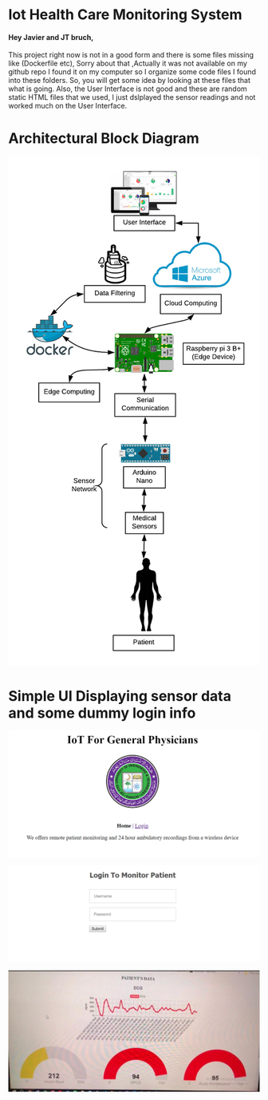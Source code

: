 # Iot Health Care Monitoring System


#### Hey Javier and JT bruch,

This project right now is not in a good form and there is some files missing like (Dockerfile etc), Sorry about that ,Actually it was not available on my github repo I found it on my computer so I organize some code files I   found into these folders. So, you will get some idea by looking at these files that what is going. 
Also, the User Interface is not good and these are random static HTML files that we used, I just dslplayed the sensor readings and not worked much on the User Interface.
# Architectural Block Diagram
![Alt Text](/block-diagram.png)

# Simple UI Displaying sensor data and some dummy login info
![Alt Text](/simple-ui.png)

![Alt Text](/login.png)

![Alt Text](/sensor-readings.jpg
)

